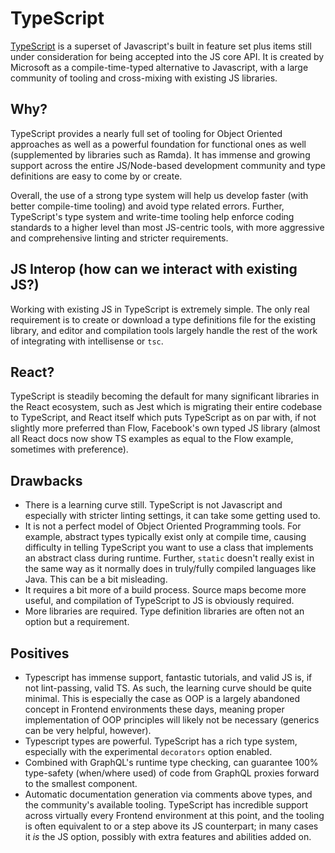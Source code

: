 # TypeScript

[TypeScript](https://www.typescriptlang.org) is a superset of Javascript's built in feature set plus items still under
consideration for being accepted into the JS core API. It is created by Microsoft as a compile-time-typed alternative
to Javascript, with a large community of tooling and cross-mixing with existing JS libraries.

## Why?

TypeScript provides a nearly full set of tooling for Object Oriented approaches as well as a powerful foundation for
functional ones as well (supplemented by libraries such as Ramda). It has immense and growing support across the entire
JS/Node-based development community and type definitions are easy to come by or create.

Overall, the use of a strong type system will help us develop faster (with better compile-time tooling) and avoid
type related errors. Further, TypeScript's type system and write-time tooling help enforce coding standards to a
higher level than most JS-centric tools, with more aggressive and comprehensive linting and stricter requirements.

## JS Interop (how can we interact with existing JS?)

Working with existing JS in TypeScript is extremely simple. The only real requirement is to create or download a type
definitions file for the existing library, and editor and compilation tools largely handle the rest of the work of
integrating with intellisense or `tsc`.

## React?

TypeScript is steadily becoming the default for many significant libraries in the React ecosystem, such as Jest which
is migrating their entire codebase to TypeScript, and React itself which puts TypeScript as on par with, if not slightly
more preferred than Flow, Facebook's own typed JS library (almost all React docs now show TS examples as equal to the Flow
example, sometimes with preference).

## Drawbacks

- There is a learning curve still.
TypeScript is not Javascript and especially with stricter linting settings, it can take some getting used to.
- It is not a perfect model of Object Oriented Programming tools.
For example, abstract types typically exist only at compile time, causing difficulty in telling TypeScript you
want to use a class that implements an abstract class during runtime. Further, `static` doesn't really exist
in the same way as it normally does in truly/fully compiled languages like Java. This can be a bit misleading.
- It requires a bit more of a build process.
Source maps become more useful, and compilation of TypeScript to JS is obviously required.
- More libraries are required.
Type definition libraries are often not an option but a requirement.

## Positives

- Typescript has immense support, fantastic tutorials, and valid JS is, if not lint-passing, valid TS.
As such, the learning curve should be quite minimal. This is especially the case as OOP is a largely abandoned
concept in Frontend environments these days, meaning proper implementation of OOP principles will likely
not be necessary (generics can be very helpful, however).
- Typescript types are powerful.
TypeScript has a rich type system, especially with the experimental `decorators` option enabled.
- Combined with GraphQL's runtime type checking, can guarantee 100% type-safety (when/where used) of code from GraphQL
proxies forward to the smallest component.
- Automatic documentation generation via comments above types, and the community's available tooling.
TypeScript has incredible support across virtually every Frontend environment at this point, and the tooling is often
equivalent to or a step above its JS counterpart; in many cases it *is* the JS option, possibly with extra
features and abilities added on.
